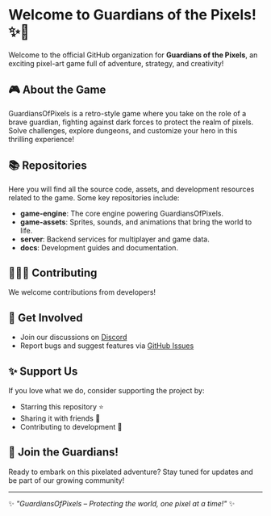 # Welcome to Guardians of the Pixels! ✨🚀

Welcome to the official GitHub organization for **Guardians of the Pixels**, an exciting pixel-art game full of adventure, strategy, and creativity!

## 🎮 About the Game
GuardiansOfPixels is a retro-style game where you take on the role of a brave guardian, fighting against dark forces to protect the realm of pixels. Solve challenges, explore dungeons, and customize your hero in this thrilling experience!

## 📚 Repositories
Here you will find all the source code, assets, and development resources related to the game. Some key repositories include:
- **game-engine**: The core engine powering GuardiansOfPixels.
- **game-assets**: Sprites, sounds, and animations that bring the world to life.
- **server**: Backend services for multiplayer and game data.
- **docs**: Development guides and documentation.

## 👨‍👩‍👦 Contributing
We welcome contributions from developers!

## 🚀 Get Involved
- Join our discussions on [Discord](https://dc.gop-game.de)
- Report bugs and suggest features via [GitHub Issues](https://github.com/GuardiansOfPixels/game-engine/issues)

## ✨ Support Us
If you love what we do, consider supporting the project by:
- Starring this repository ⭐
- Sharing it with friends 👥
- Contributing to development 🚀

## 💪 Join the Guardians!
Ready to embark on this pixelated adventure? Stay tuned for updates and be part of our growing community!

---
✨ *"GuardiansOfPixels – Protecting the world, one pixel at a time!"* ✨


